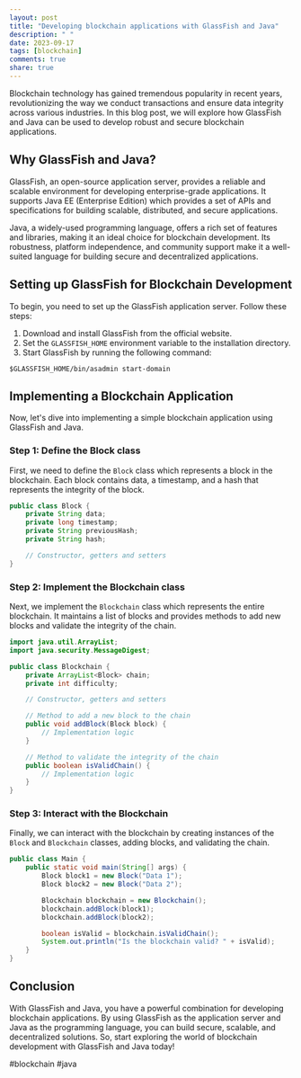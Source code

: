 ```yaml
---
layout: post
title: "Developing blockchain applications with GlassFish and Java"
description: " "
date: 2023-09-17
tags: [blockchain]
comments: true
share: true
---
```


Blockchain technology has gained tremendous popularity in recent years, revolutionizing the way we conduct transactions and ensure data integrity across various industries. In this blog post, we will explore how GlassFish and Java can be used to develop robust and secure blockchain applications.

## Why GlassFish and Java?

GlassFish, an open-source application server, provides a reliable and scalable environment for developing enterprise-grade applications. It supports Java EE (Enterprise Edition) which provides a set of APIs and specifications for building scalable, distributed, and secure applications.

Java, a widely-used programming language, offers a rich set of features and libraries, making it an ideal choice for blockchain development. Its robustness, platform independence, and community support make it a well-suited language for building secure and decentralized applications.

## Setting up GlassFish for Blockchain Development

To begin, you need to set up the GlassFish application server. Follow these steps:

1. Download and install GlassFish from the official website.
2. Set the `GLASSFISH_HOME` environment variable to the installation directory.
3. Start GlassFish by running the following command:
```shell
$GLASSFISH_HOME/bin/asadmin start-domain
```

## Implementing a Blockchain Application

Now, let's dive into implementing a simple blockchain application using GlassFish and Java.

### Step 1: Define the Block class

First, we need to define the `Block` class which represents a block in the blockchain. Each block contains data, a timestamp, and a hash that represents the integrity of the block.

```java
public class Block {
    private String data;
    private long timestamp;
    private String previousHash;
    private String hash;

    // Constructor, getters and setters
}
```

### Step 2: Implement the Blockchain class

Next, we implement the `Blockchain` class which represents the entire blockchain. It maintains a list of blocks and provides methods to add new blocks and validate the integrity of the chain.

```java
import java.util.ArrayList;
import java.security.MessageDigest;

public class Blockchain {
    private ArrayList<Block> chain;
    private int difficulty;

    // Constructor, getters and setters

    // Method to add a new block to the chain
    public void addBlock(Block block) {
        // Implementation logic
    }

    // Method to validate the integrity of the chain
    public boolean isValidChain() {
        // Implementation logic
    }
}
```

### Step 3: Interact with the Blockchain

Finally, we can interact with the blockchain by creating instances of the `Block` and `Blockchain` classes, adding blocks, and validating the chain.

```java
public class Main {
    public static void main(String[] args) {
        Block block1 = new Block("Data 1");
        Block block2 = new Block("Data 2");

        Blockchain blockchain = new Blockchain();
        blockchain.addBlock(block1);
        blockchain.addBlock(block2);

        boolean isValid = blockchain.isValidChain();
        System.out.println("Is the blockchain valid? " + isValid);
    }
}
```

## Conclusion

With GlassFish and Java, you have a powerful combination for developing blockchain applications. By using GlassFish as the application server and Java as the programming language, you can build secure, scalable, and decentralized solutions. So, start exploring the world of blockchain development with GlassFish and Java today!

#blockchain #java